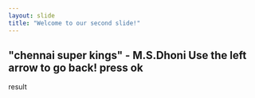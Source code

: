 ```yaml
---
layout: slide
title: "Welcome to our second slide!"
---
```

"chennai super kings" - M.S.Dhoni
Use the left arrow to go back!
press ok
----
result
